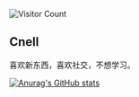 ![Visitor Count](https://profile-counter.glitch.me/dlongx/count.svg)

## Cnell

喜欢新东西，喜欢社交，不想学习。

[![Anurag's GitHub stats](https://github-readme-stats.vercel.app/api?username=dlongx&show_icons=true&theme=tokyonight)](https://b23.tv/iEJTnPp)


